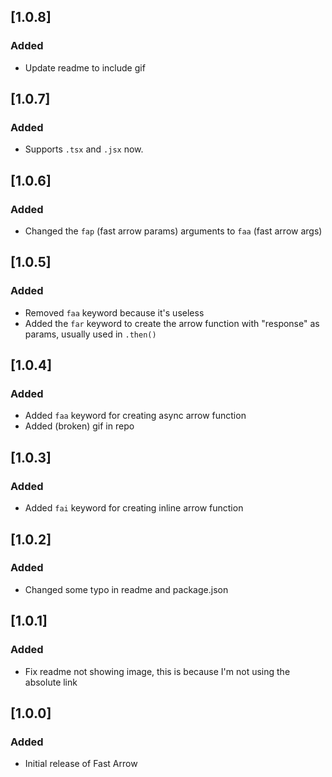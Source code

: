## [1.0.8]
### Added
- Update readme to include gif

## [1.0.7]
### Added
- Supports `.tsx` and `.jsx` now.

## [1.0.6]
### Added
- Changed the `fap` (fast arrow params) arguments to `faa` (fast arrow args)

## [1.0.5]
### Added
- Removed `faa` keyword because it's useless
- Added the `far` keyword to create the arrow function with "response" as params, usually used in `.then()`

## [1.0.4]
### Added
- Added `faa` keyword for creating async arrow function
- Added (broken) gif in repo

## [1.0.3]
### Added
- Added `fai` keyword for creating inline arrow function 

## [1.0.2]
### Added
- Changed some typo in readme and package.json

## [1.0.1]
### Added
- Fix readme not showing image, this is because I'm not using the absolute link

## [1.0.0]
### Added
- Initial release of Fast Arrow